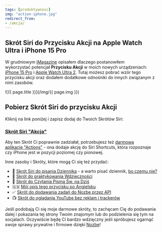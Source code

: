 ```yaml
---
tags: [produktywnosc]
img: "action-iphone.jpg"
redirect_from:
- /akcja/
---
```


## Skrót Siri do Przycisku Akcji na Apple Watch Ultra i iPhone 15 Pro

W grudniowym [iMagazine](/pl/imagazine/) opisałem dlaczego postanowiłem wykorzystać potencjał **Przycisku Akcji** w moich nowych urządzeniach: [iPhone 15 Pro](/iphone15) i [Apple Watch Ultra 2](/ultra). Tutaj możesz pobrać wzór tego przycisku akcji oraz dodałem dodatkowe odnośniki do innych związanym z nimi zasobów.

<!--More-->

![{{ page.title }}](/img/{{ page.img }})

## Pobierz Skrót Siri do przycisku Akcji

Kliknij na link poniżej i zapisz dodaj do Twoich Skrótów Siri:

### [Skrót Siri "Akcja"][a]

Aby ten Skrót Ci poprawnie zadziałał, potrzebujesz też [darmową aplikację "Actions"][da] - ona dodaje akcję do Siri Shortcuts, która rozpoznaje czy iPhone jest w pozycji poziomej czy pionowej.

Inne zasoby i Skróty, które mogą Ci się też przydać:

- 📔 [Skrót Siri do pisania Dziennika](/pl/dziennik3) - a warto pisać dziennik, [bo czemu nie?](/boczemunie-dziennik/)
- 🙏 [Skrót do praktykowania Wdzięczności](/pl/wdziecznosc/)
- 📖 [Skrót do Czytania Pisma Św. na Dziś](/pl/czytanie/)
- 🇬🇧 [Mój opis tego przycisku po Angielsku](/action/)
- ✅ [Skrót do dodawania zadań do Nozbe przez API](/nozbe-add/)
- 📺 [Skrót do oglądania YouTube bez reklam i trackerów](/youtube/)

Jeśli podobają Ci się moje darmowe skróty, to zachęcam Cię do podawania dalej i pokazania tej strony Twoim znajomym lub do podzielenia się tym na socjalach. Oczywiście będę Ci bardzo wdzięczny jeśli spróbujesz ogarnąć swoje sprawy prywatne i firmowe dzięki [Nozbe][n]!

[a]: https://www.icloud.com/shortcuts/57b9193bb8974e24a0c2c0502a66c30e
[da]: https://apps.apple.com/us/app/actions/id1586435171

[n]: https://michael.gratis/nozbe_pl
[np]: https://michael.gratis/nozbepersonal_pl